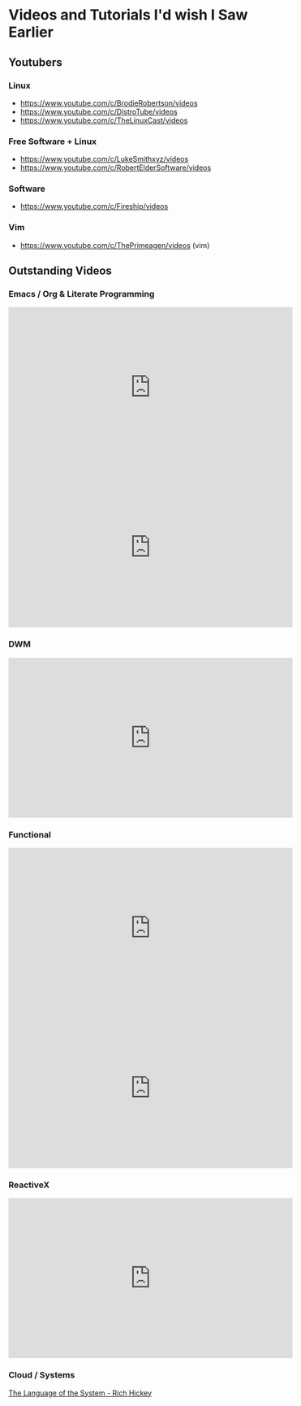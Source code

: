 # Videos and Tutorials I'd wish I Saw Earlier

## Youtubers

### Linux
- https://www.youtube.com/c/BrodieRobertson/videos
- https://www.youtube.com/c/DistroTube/videos
- https://www.youtube.com/c/TheLinuxCast/videos

### Free Software + Linux
- https://www.youtube.com/c/LukeSmithxyz/videos
- https://www.youtube.com/c/RobertElderSoftware/videos

### Software

- https://www.youtube.com/c/Fireship/videos

### Vim
- https://www.youtube.com/c/ThePrimeagen/videos (vim)

## Outstanding Videos

### Emacs / Org & Literate Programming

<iframe width="560" height="315" src="https://www.youtube.com/embed/0g9BcZvQbXU" title="YouTube video player" frameborder="0" allow="accelerometer; autoplay; clipboard-write; encrypted-media; gyroscope; picture-in-picture" allowfullscreen></iframe>

<iframe width="560" height="315" src="https://www.youtube.com/embed/dljNabciEGg" title="YouTube video player" frameborder="0" allow="accelerometer; autoplay; clipboard-write; encrypted-media; gyroscope; picture-in-picture" allowfullscreen></iframe>

### DWM

<iframe width="560" height="315" src="https://www.youtube.com/embed/unqsQJaECv0" title="YouTube video player" frameborder="0" allow="accelerometer; autoplay; clipboard-write; encrypted-media; gyroscope; picture-in-picture" allowfullscreen></iframe>


### Functional

<iframe width="560" height="315" src="https://www.youtube.com/embed/-6BsiVyC1kM" title="YouTube video player" frameborder="0" allow="accelerometer; autoplay; clipboard-write; encrypted-media; gyroscope; picture-in-picture" allowfullscreen></iframe>

<iframe width="560" height="315" src="https://www.youtube.com/embed/QM1iUe6IofM" title="YouTube video player" frameborder="0" allow="accelerometer; autoplay; clipboard-write; encrypted-media; gyroscope; picture-in-picture" allowfullscreen></iframe>

### ReactiveX

<iframe width="560" height="315" src="https://www.youtube.com/embed/2LCo926NFLI" title="YouTube video player" frameborder="0" allow="accelerometer; autoplay; clipboard-write; encrypted-media; gyroscope; picture-in-picture" allowfullscreen></iframe>

### Cloud / Systems

[The Language of the System - Rich Hickey](https://www.youtube.com/watch?v=ROor6_NGIWU)

